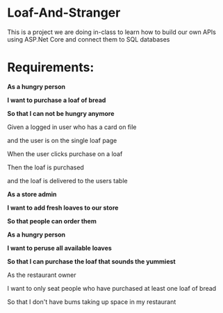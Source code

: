 # Loaf-And-Stranger
This is a project we are doing in-class to learn how to build our own APIs using ASP.Net Core and connect them to SQL databases




# Requirements:

**As a hungry person**

**I want to purchase a loaf of bread**

**So that I can not be hungry anymore**

Given a logged in user who has a card on file

and the user is on the single loaf page

When the user clicks purchase on a loaf

Then the loaf is purchased

and the loaf is delivered to the users table

**As a store admin**

**I want to add fresh loaves to our store**

**So that people can order them**

**As a hungry person** 

**I want to peruse all available loaves**

**So that I can purchase the loaf that sounds the yummiest**

As the restaurant owner

I want to only seat people who have purchased at least one loaf of bread

So that I don't have bums taking up space in my restaurant
